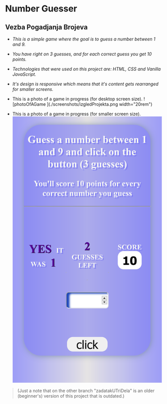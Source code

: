 

   # Number Guesser

   ## Vezba Pogadjanja Brojeva 


  
 * _This is a simple game where the goal is to guess a number between 1 and 9._
 * _You have right on 3 guesses, and for each correct guess you get 10 points._
 * _Technologies that were used on this project are: HTML, CSS and Vanilla JavaScript._
 * _It's design is responsive which means that it's content gets rearranged for smaller screens._

 
 * This is a photo of a game in progress (for desktop screen size).
   ![photoOfAGame ](./screenshots/izgledProjekta.png width="20rem")

 
 * This is a photo of a game in progress (for smaller screen size).
  ![photoOfASmallScreenGame](./screenshots/slikaMaliEkran.png)

 
 
 > (Just a note that on the other branch "zadatakUTriDela"
 > is an older (beginner's) version of this project that is outdated.)



